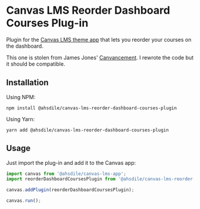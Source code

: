 # Canvas LMS Reorder Dashboard Courses Plug-in

Plugin for the [Canvas LMS theme app](https://github.com/ahsdile/canvas-lms-app) that lets you reorder your courses on the dashboard.

This one is stolen from James Jones' [Canvancement](https://github.com/jamesjonesmath/canvancement/tree/master/dashboard). I rewrote the code but it should be compatible.

## Installation

Using NPM:

    npm install @ahsdile/canvas-lms-reorder-dashboard-courses-plugin

Using Yarn:

    yarn add @ahsdile/canvas-lms-reorder-dashboard-courses-plugin

## Usage

Just import the plug-in and add it to the Canvas app:

```javascript
import canvas from '@ahsdile/canvas-lms-app';
import reorderDashboardCoursesPlugin from '@ahsdile/canvas-lms-reorder-dashboard-courses-plugin';

canvas.addPlugin(reorderDashboardCoursesPlugin);

canvas.run();
```
